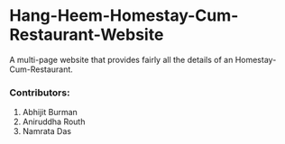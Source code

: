 # Hang-Heem-Homestay-Cum-Restaurant-Website
A multi-page website that provides fairly all the details of an Homestay-Cum-Restaurant.
### Contributors:
1) Abhijit Burman
2) Aniruddha Routh
3) Namrata Das
